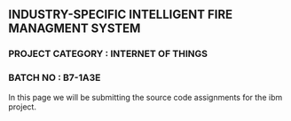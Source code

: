 ## INDUSTRY-SPECIFIC INTELLIGENT FIRE MANAGMENT SYSTEM
### PROJECT CATEGORY : INTERNET OF THINGS 
### BATCH NO : B7-1A3E

In this page we will be submitting the source code  assignments for the ibm project.
